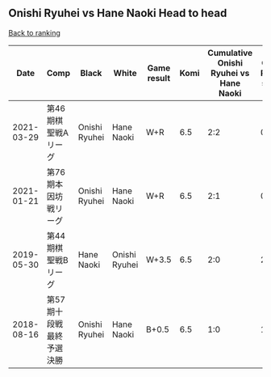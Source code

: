 ## Onishi Ryuhei vs Hane Naoki Head to head

[Back to ranking](../../index.md)




| **Date** | **Comp** | **Black** | **White** | **Game result** | **Komi** | **Cumulative Onishi Ryuhei vs Hane Naoki** | **Onishi Ryuhei streak** | **Hane Naoki streak** | 
| --- | --- | --- | --- | --- | --- | --- | --- | --- |
| 2021-03-29 | 第46期棋聖戦Aリーグ | Onishi Ryuhei | Hane Naoki | W+R | 6.5 | 2:2 | 0 | 2 | 
| 2021-01-21 | 第76期本因坊戦リーグ | Onishi Ryuhei | Hane Naoki | W+R | 6.5 | 2:1 | 0 | 1 | 
| 2019-05-30 | 第44期棋聖戦Bリーグ | Hane Naoki | Onishi Ryuhei | W+3.5 | 6.5 | 2:0 | 2 | 0 | 
| 2018-08-16 | 第57期十段戦最終予選決勝 | Onishi Ryuhei | Hane Naoki | B+0.5 | 6.5 | 1:0 | 1 | 0 |




